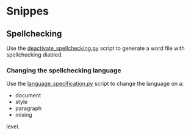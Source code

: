 # Snippes

## Spellchecking

Use the [deactivate_spellchecking.py](deactivate_spellchecking.py) script to generate a word file with spellchecking diabled.

### Changing the spellchecking language

Use the [language_specification.py](language_specification.py) script to change the language on a:

+ document
+ style
+ paragraph
+ mixing

level.

